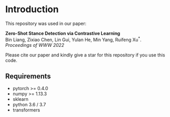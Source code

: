 # Introduction
This repository was used in our paper:  

**Zero-Shot Stance Detection via Contrastive Learning**
<br>
Bin Liang, Zixiao Chen, Lin Gui, Yulan He, Min Yang, Ruifeng Xu<sup>\*</sup>. *Proceedings of WWW 2022*

Please cite our paper and kindly give a star for this repository if you use this code.

## Requirements
- pytorch >= 0.4.0
- numpy >= 1.13.3
- sklearn
- python 3.6 / 3.7
- transformers
